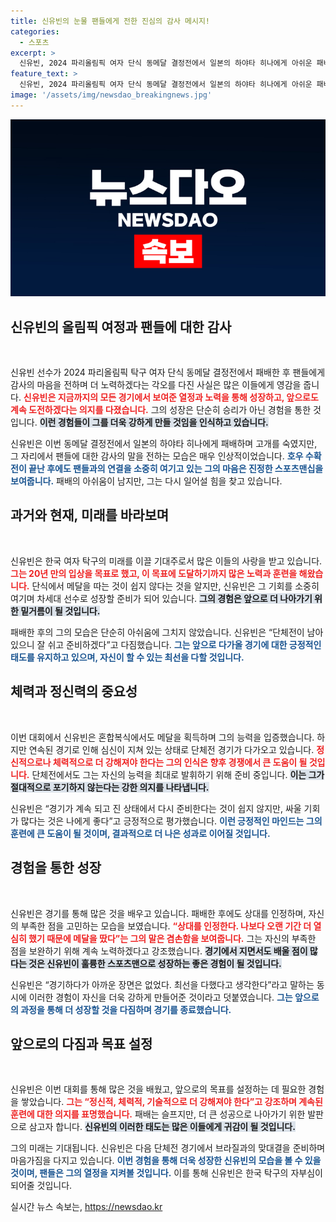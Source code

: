 ```yaml
---
title: 신유빈의 눈물 팬들에게 전한 진심의 감사 메시지!
categories:
  - 스포츠
excerpt: >
  신유빈, 2024 파리올림픽 여자 단식 동메달 결정전에서 일본의 하야타 히나에게 아쉬운 패배. 팬들에게 감사하며 “더 노력하겠다” 다짐! 단체전에서의 재기를 기다리며 성장하는 그의 모습이 주목받고 있다.
feature_text: >
  신유빈, 2024 파리올림픽 여자 단식 동메달 결정전에서 일본의 하야타 히나에게 아쉬운 패배. 팬들에게 감사하며 “더 노력하겠다” 다짐! 단체전에서의 재기를 기다리며 성장하는 그의 모습이 주목받고 있다.
image: '/assets/img/newsdao_breakingnews.jpg'
---
```


<p><img src="/assets/img/newsdao_breakingnews.jpg" alt="cryptoinkorea 속보" /></p>

<h2 data-ke-size="size26">신유빈의 올림픽 여정과 팬들에 대한 감사</h2>

<p data-ke-size="size16">&nbsp;</p>

<p>신유빈 선수가 2024 파리올림픽 탁구 여자 단식 동메달 결정전에서 패배한 후 팬들에게 감사의 마음을 전하며 더 노력하겠다는 각오를 다진 사실은 많은 이들에게 영감을 줍니다. <b><span style="color: #ee2323;">신유빈은 지금까지의 모든 경기에서 보여준 열정과 노력을 통해 성장하고, 앞으로도 계속 도전하겠다는 의지를 다졌습니다.</span></b> 그의 성장은 단순히 승리가 아닌 경험을 통한 것입니다. <b><span style="background-color: #21538527;">이런 경험들이 그를 더욱 강하게 만들 것임을 인식하고 있습니다.</span></b></p>

<p>신유빈은 이번 동메달 결정전에서 일본의 하야타 히나에게 패배하며 고개를 숙였지만, 그 자리에서 팬들에 대한 감사의 말을 전하는 모습은 매우 인상적이었습니다. <b><span style="color: #1a5490;">호우 수확전이 끝난 후에도 팬들과의 연결을 소중히 여기고 있는 그의 마음은 진정한 스포츠맨십을 보여줍니다.</span></b> 패배의 아쉬움이 남지만, 그는 다시 일어설 힘을 찾고 있습니다.</p>

<h2 data-ke-size="size26">과거와 현재, 미래를 바라보며</h2>

<p data-ke-size="size16">&nbsp;</p>

<p>신유빈은 한국 여자 탁구의 미래를 이끌 기대주로서 많은 이들의 사랑을 받고 있습니다. <b><span style="color: #ee2323;">그는 20년 만의 입상을 목표로 했고, 이 목표에 도달하기까지 많은 노력과 훈련을 해왔습니다.</span></b> 단식에서 메달을 따는 것이 쉽지 않다는 것을 알지만, 신유빈은 그 기회를 소중히 여기며 차세대 선수로 성장할 준비가 되어 있습니다. <b><span style="background-color: #21538527;">그의 경험은 앞으로 더 나아가기 위한 밑거름이 될 것입니다.</span></b></p>

<p>패배한 후의 그의 모습은 단순히 아쉬움에 그치지 않았습니다. 신유빈은 “단체전이 남아 있으니 잘 쉬고 준비하겠다”고 다짐했습니다. <b><span style="color: #1a5490;">그는 앞으로 다가올 경기에 대한 긍정적인 태도를 유지하고 있으며, 자신이 할 수 있는 최선을 다할 것입니다.</span></b></p>

<h2 data-ke-size="size26">체력과 정신력의 중요성</h2>

<p data-ke-size="size16">&nbsp;</p>

<p>이번 대회에서 신유빈은 혼합복식에서도 메달을 획득하며 그의 능력을 입증했습니다. 하지만 연속된 경기로 인해 심신이 지쳐 있는 상태로 단체전 경기가 다가오고 있습니다. <b><span style="color: #ee2323;">정신적으로나 체력적으로 더 강해져야 한다는 그의 인식은 향후 경쟁에서 큰 도움이 될 것입니다.</span></b> 단체전에서도 그는 자신의 능력을 최대로 발휘하기 위해 준비 중입니다. <b><span style="background-color: #21538527;">이는 그가 절대적으로 포기하지 않는다는 강한 의지를 나타냅니다.</span></b></p>

<p>신유빈은 “경기가 계속 되고 진 상태에서 다시 준비한다는 것이 쉽지 않지만, 싸울 기회가 많다는 것은 나에게 좋다”고 긍정적으로 평가했습니다. <b><span style="color: #1a5490;">이런 긍정적인 마인드는 그의 훈련에 큰 도움이 될 것이며, 결과적으로 더 나은 성과로 이어질 것입니다.</span></b></p>

<h2 data-ke-size="size26">경험을 통한 성장</h2>

<p data-ke-size="size16">&nbsp;</p>

<p>신유빈은 경기를 통해 많은 것을 배우고 있습니다. 패배한 후에도 상대를 인정하며, 자신의 부족한 점을 고민하는 모습을 보였습니다. <b><span style="color: #ee2323;">“상대를 인정한다. 나보다 오랜 기간 더 열심히 했기 때문에 메달을 땄다”는 그의 말은 겸손함을 보여줍니다.</span></b> 그는 자신의 부족한 점을 보완하기 위해 계속 노력하겠다고 강조했습니다. <b><span style="background-color: #21538527;">경기에서 지면서도 배울 점이 많다는 것은 신유빈이 훌륭한 스포츠맨으로 성장하는 좋은 경험이 될 것입니다.</span></b></p>

<p>신유빈은 “경기하다가 아까운 장면은 없었다. 최선을 다했다고 생각한다”라고 말하는 동시에 이러한 경험이 자신을 더욱 강하게 만들어준 것이라고 덧붙였습니다. <b><span style="color: #1a5490;">그는 앞으로의 과정을 통해 더 성장할 것을 다짐하며 경기를 종료했습니다.</span></b></p>

<h2 data-ke-size="size26">앞으로의 다짐과 목표 설정</h2>

<p data-ke-size="size16">&nbsp;</p>

<p>신유빈은 이번 대회를 통해 많은 것을 배웠고, 앞으로의 목표를 설정하는 데 필요한 경험을 쌓았습니다. <b><span style="color: #ee2323;">그는 “정신적, 체력적, 기술적으로 더 강해져야 한다”고 강조하며 계속된 훈련에 대한 의지를 표명했습니다.</span></b> 패배는 슬프지만, 더 큰 성공으로 나아가기 위한 발판으로 삼고자 합니다. <b><span style="background-color: #21538527;">신유빈의 이러한 태도는 많은 이들에게 귀감이 될 것입니다.</span></b></p>

<p>그의 미래는 기대됩니다. 신유빈은 다음 단체전 경기에서 브라질과의 맞대결을 준비하며 마음가짐을 다지고 있습니다. <b><span style="color: #1a5490;">이번 경험을 통해 더욱 성장한 신유빈의 모습을 볼 수 있을 것이며, 팬들은 그의 열정을 지켜볼 것입니다.</span></b> 이를 통해 신유빈은 한국 탁구의 자부심이 되어줄 것입니다.</p>
실시간 뉴스 속보는, <a href="https://newsdao.kr" rel="dofollow">https://newsdao.kr</a>



